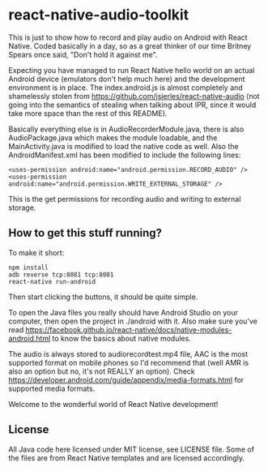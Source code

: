 react-native-audio-toolkit
==========================

This is just to show how to record and play audio on Android with React Native.
Coded basically in a day, so as a great thinker of our time Britney Spears once
said, "Don't hold it against me".

Expecting you have managed to run React Native hello world on an actual Android
device (emulators don't help much here) and the development environment is in
place. The index.android.js is almost completely and shamelessly stolen from
https://github.com/jsierles/react-native-audio (not going into the semantics of
stealing when talking about IPR, since it would take more space than the rest of
this README).

Basically everything else is in AudioRecorderModule.java, there is
also AudioPackage.java which makes the module loadable, and the
MainActivity.java is modified to load the native code as well. Also the
AndroidManifest.xml has been modified to include the following lines:

 ```
<uses-permission android:name="android.permission.RECORD_AUDIO" />
<uses-permission android:name="android.permission.WRITE_EXTERNAL_STORAGE" />
```

This is the get permissions for recording audio and writing to external storage.

How to get this stuff running?
------------------------------

To make it short:

```
npm install
adb reverse tcp:8081 tcp:8081
react-native run-android
```

Then start clicking the buttons, it should be quite simple.

To open the Java files you really should have Android Studio on your computer,
then open the project in ./android with it. Also make sure you've read
https://facebook.github.io/react-native/docs/native-modules-android.html to know
the basics about native modules.

The audio is always stored to audiorecordtest.mp4 file, AAC is the most
supported format on mobile phones so I'd recommend that (well AMR is also an
option but no, it's not REALLY an option). Check
https://developer.android.com/guide/appendix/media-formats.html for supported
media formats.

Welcome to the wonderful world of React Native development!

License
-------

All Java code here licensed under MIT license, see LICENSE file. Some of the files
are from React Native templates and are licensed accordingly.
